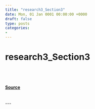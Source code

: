 ```yaml
---
title: "research3_Section3"
date: Mon, 01 Jan 0001 00:00:00 +0000
draft: false
type: posts
categories: 
- 
---
```

# research3_Section3

<br/>

<br/>


#### [Source](https://johnjhacking.com/research/3/)

<br/>
---
